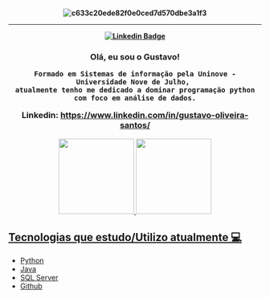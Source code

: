 
<!--
**Guutooh/Guutooh** is a ✨ _special_ ✨ repository because its `README.md` (this file) appears on your GitHub profile.

Here are some ideas to get you started:

- 🔭 I’m currently working on ...
- 🌱 I’m currently learning ...
- 👯 I’m looking to collaborate on ...
- 🤔 I’m looking for help with ...
- 💬 Ask me about ...
- 📫 How to reach me: ...
- 😄 Pronouns: ...
- ⚡ Fun fact: ...

## Tecnologias que estou estudando atualmente 💻
 
- Python<img align="center" alt="Gutoh-Python" height="30" width="40" src="https://raw.githubusercontent.com/devicons/devicon/master/icons/python/python-original.svg">
- AWS Solution Architect <img align="center" alt="Gutoh-Aws" src="https://img.shields.io/badge/Amazon_AWS-232F3E?style=for-the-badge&logo=amazon-aws&logoColor=white">
- SQL Server <img align="center" alt="Gutoh-Python" height="30" width="40" src="https://cdn.jsdelivr.net/gh/devicons/devicon/icons/microsoftsqlserver/microsoftsqlserver-plain-wordmark.svg">
- MySQL <img align="center" alt="Gutoh-MySQL" height="30" width="40" src="https://icongr.am/devicon/mysql-original-wordmark.svg?size=148&color=currentColor" />
- Pandas
- NumPy

-->

<h4 align="center">
 
![c633c20ede82f0e0ced7d570dbe3a1f3](https://user-images.githubusercontent.com/70382532/138322189-2db8df52-9dcb-40a0-88a8-c365466bd33d.gif)

<hr>

[![Linkedin Badge](https://img.shields.io/badge/-Linkedin-blue?style=for-the-badge&logo=Linkedin&logoColor=white&link=https://github.com/Guutooh)](https://www.linkedin.com/in/gustavo-oliveira-santos/)
  
<h3 align="center">  

Olá, eu sou o Gustavo!
<br>

  
  ```
Formado em Sistemas de informação pela Uninove - Universidade Nove de Julho, 
atualmente tenho me dedicado a dominar programação python com foco em análise de dados.
```
 Linkedin:  https://www.linkedin.com/in/gustavo-oliveira-santos/
</h3>

<div align="center">
  <a href="https://github.com/Guutooh">
  <img height="150em" src="https://github-readme-stats.vercel.app/api?username=Guutooh&show_icons=true&theme=github_dark&include_all_commits=true&count_private=true
                           &include_all_commits$show_icons"/>
   <img height="150em" src="https://github-readme-stats.vercel.app/api/top-langs/?username=Guutooh&layout=compact&langs_count=7&theme=github_dark"/> 
</div>
    
    
## Tecnologias que estudo/Utilizo  atualmente 💻
 
- Python
- Java 
- SQL Server 
- Github

    
